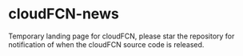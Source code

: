 # cloudFCN-news
Temporary landing page for cloudFCN, please star the repository for notification of when the cloudFCN source code is released.
